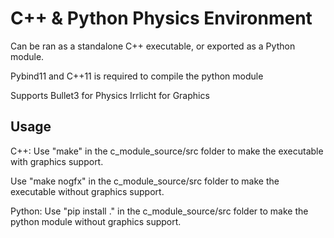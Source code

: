 # C++ & Python Physics Environment

Can be ran as a standalone C++ executable, or exported as a Python module.

Pybind11 and C++11 is required to compile the python module

Supports
	Bullet3 for Physics
	Irrlicht for Graphics
	

## Usage

C++: Use "make" in the c_module_source/src folder to make the executable with graphics support.

Use "make nogfx" in the c_module_source/src folder to make the executable without graphics support.

Python: Use "pip install ." in the c_module_source/src folder to make the python module without graphics support.
